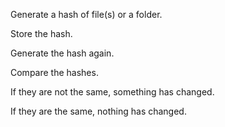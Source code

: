 Generate a hash of file(s) or a folder.

Store the hash.

Generate the hash again.

Compare the hashes.


If they are not the same, something has changed.

If they are the same, nothing has changed.
